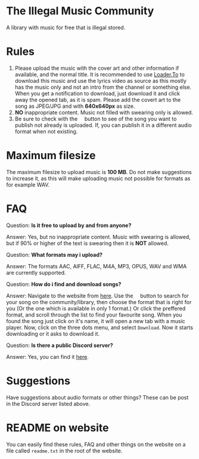 # The Illegal Music Community
A library with music for free that is illegal stored.
# Rules
1. Please upload the music with the cover art and other information if available, and the normal title. It is recommended to use [Loader.To](https://loader.to) to download this music and use the lyrics video as source as this mostly has the music only and not an intro from the channel or something else. When you get a notification to download, just download it and click away the opened tab, as it is spam. Please add the covert art to the song as JPEG/JPG and with **640x640px** as size.
2. **NO** inappropriate content. Music not filled with swearing only is allowed.
3. Be sure to check with the <kbd><img src="https://user-images.githubusercontent.com/66115754/157065153-ec68ef38-2d12-4cfb-885f-c02917b8c5c3.png" width="11"></kbd> button to see of the song you want to publish not already is uploaded. If, you can publish it in a different audio format when not existing.
# Maximum filesize
The maximum filesize to upload music is **100 MB**. Do not make suggestions to increase it, as this will make uploading music not possible for formats as for example WAV.
# FAQ
Question: **Is it free to upload by and from anyone?**

Answer: Yes, but no inappropriate content. Music with swearing is allowed, but if 90% or higher of the text is swearing then it is **NOT** allowed.

Question: **What formats may i upload?**

Answer: The formats AAC, AIFF, FLAC, M4A, MP3, OPUS, WAV and WMA are currently supported.

Question: **How do i find and download songs?**

Answer: Navigate to the website from [here](https://freakinsoftmania.unaux.com/illegalmusic/). Use the <kbd><img src="https://user-images.githubusercontent.com/66115754/157065153-ec68ef38-2d12-4cfb-885f-c02917b8c5c3.png" width="11"></kbd> button to search for your song on the community/library, then choose the format that is right for you (Or the one which is available in only 1 format.) Or click the preffered format, and scroll through the list to find your favourite song. When you found the song just click on it's name, it will open a new tab with a music player. Now, click on the three dots menu, and select ``Download``. Now it starts downloading or it asks to download it.

Question: **Is there a public Discord server?**

Answer: Yes, you can find it [here](https://discord.gg/72UF3GQ3uA).
# Suggestions
Have suggestions about audio formats or other things? These can be post in the Discord server listed above.
# README on website
You can easily find these rules, FAQ and other things on the website on a file called ``readme.txt`` in the root of the website.
